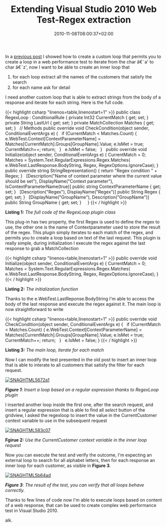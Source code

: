﻿---
title: "Extending Visual Studio 2010 Web Test-Regex extraction"
description: ""
date: 2010-11-08T08:00:37+02:00
draft: false
tags: [Testing,Visual Studio,Web Test]
categories: [Testing]
---
In a [previous post](http://www.codewrecks.com/blog/index.php/2010/11/02/extending-visual-studio-2010-web-testcustom-loop/) I showed how to create a custom loop that permits you to create a loop in a web performance test to iterate from the char â€˜a' to char â€˜z', now I want to be able to create an inner loop that

1. for each loop extract all the names of the customers that satisfy the search
2. for each name ask for detail

I need another custom loop that is able to extract strings from the body of a response and iterate for each string. Here is the full code.

{{< highlight csharp "linenos=table,linenostart=1" >}}
public class RegexLoop : ConditionalRule
{
private Int32 CurrentMatch { get; set; }
private String LastUrl { get; set; }
private MatchCollection Matches { get; set; }
 
// Methods
public override void CheckCondition(object sender, ConditionalEventArgs e)
{
 
if (CurrentMatch < Matches.Count)
{
e.WebTest.Context[ContextParameterName] =
Matches[CurrentMatch].Groups[GroupName].Value;
e.IsMet = true;
CurrentMatch++;
return;
 
}
 
e.IsMet = false;
 
}
 
public override void Initialize(object sender, ConditionalEventArgs e)
{
CurrentMatch = 0;
Matches = System.Text.RegularExpressions.Regex.Matches(
e.WebTest.LastResponse.BodyString,
Regex,
RegexOptions.IgnoreCase);
}
 
public override string StringRepresentation()
{
return "Regex condition " + Regex;
}
 
[Description("Name of context parameter where the current value should be set"),
DisplayName("Context parameter"), IsContextParameterName(true)]
public string ContextParameterName { get; set; }
 
[Description("Regex"),
DisplayName("Regex")]
public String Regex { get; set; }
 
[DisplayName("GroupName"), Description("GroupName")]
public String GroupName { get; set; }
 
 
}
{{< / highlight >}}

 **Listing 1:** *The full code of the RegexLoop plugin class*

This plug-in has two property, the first Regex is used to define the regex to use, the other one is the name of Contextparameter used to store the result of the regex. This plugin simply iterates to each match of the regex, and permits you to create a loop based on text of the last request. This plugin is really simple, during initialization I execute the regex against the last response to grab a MatchCollection

{{< highlight csharp "linenos=table,linenostart=1" >}}
public override void Initialize(object sender, ConditionalEventArgs e)
{
CurrentMatch = 0;
Matches = System.Text.RegularExpressions.Regex.Matches(
e.WebTest.LastResponse.BodyString,
Regex,
RegexOptions.IgnoreCase);
}
{{< / highlight >}}

 **Listing 2:** *The initialization function*

Thanks to the e.WebTest.LastReponse.BodyString I'm able to access the body of the last response and execute the regex against it. The main loop is now straightforward to write

{{< highlight csharp "linenos=table,linenostart=1" >}}
public override void CheckCondition(object sender, ConditionalEventArgs e)
{
 
if (CurrentMatch < Matches.Count)
{
e.WebTest.Context[ContextParameterName] =
Matches[CurrentMatch].Groups[GroupName].Value;
e.IsMet = true;
CurrentMatch++;
return;
 
}
 
e.IsMet = false;
}
{{< / highlight >}}

 **Listing 3:** *The main loop, iterate for each match*

Now I can modify the test presented in the old post to insert an inner loop that is able to interate to all customers that satisfy the filter for each request.

[![SNAGHTML5672a1](https://www.codewrecks.com/blog/wp-content/uploads/2010/11/SNAGHTML5672a1_thumb.png "SNAGHTML5672a1")](https://www.codewrecks.com/blog/wp-content/uploads/2010/11/SNAGHTML5672a1.png)

 ***Figure 1***: *Insert a loop based on a regular expression thanks to RegexLoop plugin*

I inserted another loop inside the first one, after the search request, and insert a regular expression that is able to find all *select* button of the gridview, I asked the regexloop to insert the value in the CurrentCustomer context variable to use in the subsequent request

[![SNAGHTML583c07](https://www.codewrecks.com/blog/wp-content/uploads/2010/11/SNAGHTML583c07_thumb.png "SNAGHTML583c07")](https://www.codewrecks.com/blog/wp-content/uploads/2010/11/SNAGHTML583c07.png)

 **Fgirue 2:** *Use the CurrentCustomer context variable in the inner loop request*

Now you can execute the test and verify the outcome, I'm expecting an external loop to search for all alphabet letters, then for each response an inner loop for each customer, as visible in  **Figure 3**.

[![SNAGHTML5b64ad](https://www.codewrecks.com/blog/wp-content/uploads/2010/11/SNAGHTML5b64ad_thumb.png "SNAGHTML5b64ad")](https://www.codewrecks.com/blog/wp-content/uploads/2010/11/SNAGHTML5b64ad.png)

 ***Figure 3***: *The result of the test, you can verify that all loops behave correctly.*

Thanks to few lines of code now I'm able to execute loops based on content of a web response, that can be used to create complex web performance test in Visual Studio 2010.

alk.
